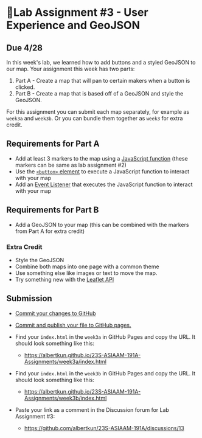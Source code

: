 # 📝Lab Assignment #3 - User Experience and GeoJSON

## Due 4/28

In this week's lab, we learned how to add buttons and a styled GeoJSON to our map. Your assignment this week has two parts:

1. Part A - Create a map that will pan to certain makers when a button is clicked.
2. Part B - Create a map that is based off of a GeoJSON and style the GeoJSON.

For this assignment you can submit each map separately, for example as `week3a` and `week3b`. Or you can bundle them together as `week3` for extra credit.

## Requirements for Part A

- Add at least 3 markers to the map using a [JavaScript function](https://developer.mozilla.org/en-US/docs/Web/JavaScript/Reference/Global_Objects/Function/Function) (these markers can be same as lab assignment #2)
- Use the [`<button>` element](https://developer.mozilla.org/en-US/docs/Web/HTML/Element/button) to execute a JavaScript function to interact with your map 
- Add an [Event Listener](https://developer.mozilla.org/en-US/docs/Learn/JavaScript/Building_blocks/Events#what_is_an_event) that executes the JavaScript function to interact with your map

## Requirements for Part B
- Add a GeoJSON to your map (this can be combined with the markers from Part A for extra credit)

### Extra Credit

- Style the GeoJSON
- Combine both maps into one page with a common theme
- Use something else like images or text to move the map.
- Try something new with the [Leaflet API](https://leafletjs.com/reference-1.7.1.html)

## Submission

- [Commit your changes to GitHub](../../labs/week1/3.md)

- [Commit and publish your file to GitHub pages.](../../labs/week1/3.md#using-github-pages)

- Find your `index.html` in the `week3a` in GitHub Pages and copy the URL. It should look something like this:
  - https://albertkun.github.io/23S-ASIAAM-191A-Assignments/week3a/index.html
- Find your `index.html` in the `week3b` in GitHub Pages and copy the URL. It should look something like this:
  - https://albertkun.github.io/23S-ASIAAM-191A-Assignments/week3b/index.html

- Paste your link as a comment in the Discussion forum for Lab Assignment #3:
  - https://github.com/albertkun/23S-ASIAAM-191A/discussions/13